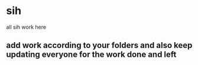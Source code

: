 # sih
all sih work here 
## add work according to your folders and also keep updating everyone for the work done and left

